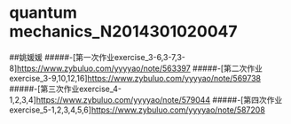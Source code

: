 # quantum mechanics_N2014301020047
##姚媛媛
#####-[第一次作业exercise_3-6,3-7,3-8]https://www.zybuluo.com/yyyyao/note/563397
#####-[第二次作业exercise_3-9,10,12,16]https://www.zybuluo.com/yyyyao/note/569738
#####-[第三次作业exercise_4-1,2,3,4]https://www.zybuluo.com/yyyyao/note/579044
#####-[第四次作业exercise_5-1,2,3,4,5,6]https://www.zybuluo.com/yyyyao/note/587208
